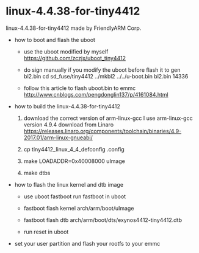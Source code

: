 # linux-4.4.38-for-tiny4412
linux-4.4.38-for-tiny4412 made by FriendlyARM Corp.

- how to boot and flash the uboot
    
    * use the uboot modified by myself
    https://github.com/zczjx/uboot_tiny4412
    
    * do sign manually if you modify the uboot
    before flash it to gen bl2.bin
    cd sd_fuse/tiny4412
   ../mkbl2 ../../u-boot.bin bl2.bin 14336

    * follow this article to flash uboot.bin to emmc
    http://www.cnblogs.com/pengdonglin137/p/4161084.html

- how to build the linux-4.4.38-for-tiny4412 
    
    1. download the correct version of arm-linux-gcc
    I use arm-linux-gcc version 4.9.4 download from Linaro
    https://releases.linaro.org/components/toolchain/binaries/4.9-2017.01/arm-linux-gnueabi/
    
    2. cp tiny4412_linux_4_4_defconfig .config

    3. make LOADADDR=0x40008000 uImage

    4. make dtbs

- how to flash the linux kernel and dtb image

    - use uboot fastboot run fastboot in uboot

    - fastboot flash kernel arch/arm/boot/uImage

    - fastboot flash dtb arch/arm/boot/dts/exynos4412-tiny4412.dtb

    - run reset in uboot

- set your user partition and flash your rootfs to your emmc

 
